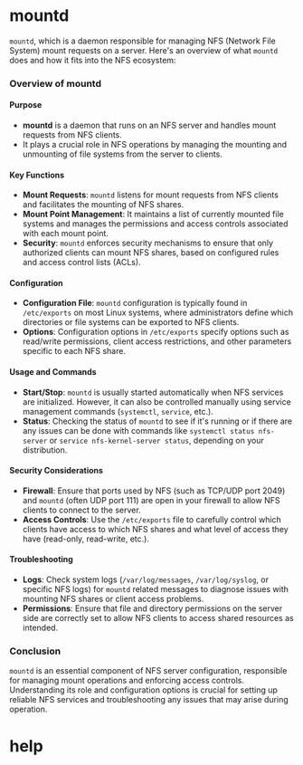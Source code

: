 # mountd

`mountd`, which is a daemon responsible for managing NFS (Network File System) mount requests on a server. Here's an overview of what `mountd` does and how it fits into the NFS ecosystem:

### Overview of mountd

#### Purpose
- **mountd** is a daemon that runs on an NFS server and handles mount requests from NFS clients.
- It plays a crucial role in NFS operations by managing the mounting and unmounting of file systems from the server to clients.

#### Key Functions
- **Mount Requests**: `mountd` listens for mount requests from NFS clients and facilitates the mounting of NFS shares.
- **Mount Point Management**: It maintains a list of currently mounted file systems and manages the permissions and access controls associated with each mount point.
- **Security**: `mountd` enforces security mechanisms to ensure that only authorized clients can mount NFS shares, based on configured rules and access control lists (ACLs).

#### Configuration
- **Configuration File**: `mountd` configuration is typically found in `/etc/exports` on most Linux systems, where administrators define which directories or file systems can be exported to NFS clients.
- **Options**: Configuration options in `/etc/exports` specify options such as read/write permissions, client access restrictions, and other parameters specific to each NFS share.

#### Usage and Commands
- **Start/Stop**: `mountd` is usually started automatically when NFS services are initialized. However, it can also be controlled manually using service management commands (`systemctl`, `service`, etc.).
- **Status**: Checking the status of `mountd` to see if it's running or if there are any issues can be done with commands like `systemctl status nfs-server` or `service nfs-kernel-server status`, depending on your distribution.

#### Security Considerations
- **Firewall**: Ensure that ports used by NFS (such as TCP/UDP port 2049) and `mountd` (often UDP port 111) are open in your firewall to allow NFS clients to connect to the server.
- **Access Controls**: Use the `/etc/exports` file to carefully control which clients have access to which NFS shares and what level of access they have (read-only, read-write, etc.).

#### Troubleshooting
- **Logs**: Check system logs (`/var/log/messages`, `/var/log/syslog`, or specific NFS logs) for `mountd` related messages to diagnose issues with mounting NFS shares or client access problems.
- **Permissions**: Ensure that file and directory permissions on the server side are correctly set to allow NFS clients to access shared resources as intended.

### Conclusion
`mountd` is an essential component of NFS server configuration, responsible for managing mount operations and enforcing access controls. Understanding its role and configuration options is crucial for setting up reliable NFS services and troubleshooting any issues that may arise during operation.
# help

```

```


